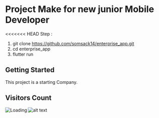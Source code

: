 # Project Make for new junior Mobile Developer
<<<<<<< HEAD
Step :
1. git clone https://github.com/somsack14/enterprise_app.git
2. cd enterprise_app
3. flutter run

## Getting Started
This project is a starting Company.

## Visitors Count
<img align="left" src = "https://profile-counter.glitch.me/rendom_avatar/count.svg" alt ="Loading">

![alt text](https://buildfire.com/wp-content/uploads/2021/10/Whats-the-Difference-Between-UX-Design-vs.-UI-Design_@3x-1-scaled.jpg)
